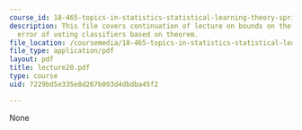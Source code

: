 ```yaml
---
course_id: 18-465-topics-in-statistics-statistical-learning-theory-spring-2007
description: This file covers continuation of lecture on bounds on the generalization
  error of voting classifiers based on theorem.
file_location: /coursemedia/18-465-topics-in-statistics-statistical-learning-theory-spring-2007/7229bd5e335e8d267b093d4dbdba45f2_lecture20.pdf
file_type: application/pdf
layout: pdf
title: lecture20.pdf
type: course
uid: 7229bd5e335e8d267b093d4dbdba45f2

---
```

None